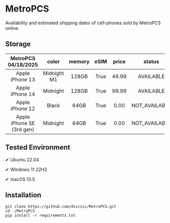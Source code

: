 # MetroPCS
Availability and estimated shipping dates of cell-phones sold by MetroPCS online.
## Storage
|MetroPCS 04/18/2025|color|memory|eSIM|price|status|shipping from|shipping to|
|:--:|:--:|:--:|:--:|:--:|:--:|:--:|:--:|
|Apple iPhone 13|Midnight M1|128GB|True|49.99|AVAILABLE|04/17/2025|04/21/2025|
|Apple iPhone 14|Midnight|128GB|True|99.99|AVAILABLE|04/17/2025|04/21/2025|
|Apple iPhone 12|Black|64GB|True|0.00|NOT_AVAILABLE|04/24/2025|04/30/2025|
|Apple iPhone SE (3rd gen)|Midnight|64GB|True|0.00|NOT_AVAILABLE|04/24/2025|04/30/2025|

## Tested Environment
✔ Ubuntu 22.04

✔ Windows 11 22H2

✔ macOS 13.5
## Installation
```
git clone https://github.com/dsccccc/MetroPCS.git
cd ./MetroPCS
pip install -r requirements.txt
```
